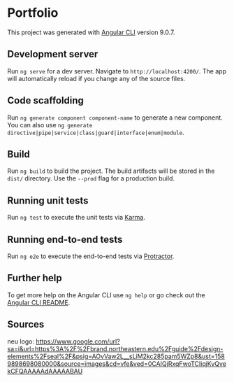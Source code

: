 # Portfolio

This project was generated with [Angular CLI](https://github.com/angular/angular-cli) version 9.0.7.

## Development server

Run `ng serve` for a dev server. Navigate to `http://localhost:4200/`. The app will automatically reload if you change any of the source files.

## Code scaffolding

Run `ng generate component component-name` to generate a new component. You can also use `ng generate directive|pipe|service|class|guard|interface|enum|module`.

## Build

Run `ng build` to build the project. The build artifacts will be stored in the `dist/` directory. Use the `--prod` flag for a production build.

## Running unit tests

Run `ng test` to execute the unit tests via [Karma](https://karma-runner.github.io).

## Running end-to-end tests

Run `ng e2e` to execute the end-to-end tests via [Protractor](http://www.protractortest.org/).

## Further help

To get more help on the Angular CLI use `ng help` or go check out the [Angular CLI README](https://github.com/angular/angular-cli/blob/master/README.md).

## Sources

neu logo: https://www.google.com/url?sa=i&url=https%3A%2F%2Fbrand.northeastern.edu%2Fguide%2Fdesign-elements%2Fseal%2F&psig=AOvVaw2L__sLiM2kc285pam5WZp8&ust=1589898698080000&source=images&cd=vfe&ved=0CAIQjRxqFwoTCIiqjKvQvekCFQAAAAAdAAAAABAU
